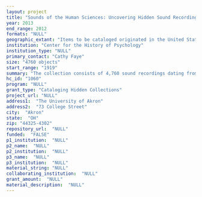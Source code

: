 ```yaml
--- 
layout: project 
title: "Sounds of the Human Sciences: Uncovering Hidden Sound Recordings at the Center for the History of Psychology"
year: 2013
end_range: 2012
formats: "NULL"
geographic_extant: "Items to be cataloged originated in the United States and are primarily relevant to American history."
institution: "Center for the History of Psychology"
institution_type: "NULL"
primary_contact: "Cathy Faye"
size: "4760 objects"
start_range: "1919"
summary: "The collection consists of 4,760 sound recordings dating from 1919 to the present and contains both commercial and noncommercial recordings that document the history of psychology and related human sciences in the United States. It is comprised mainly of cassette tapes and reel-to-reel audiotapes, but also contains vinyl records, compact discs, and wire recordings. The majority of the collection is in the English language. The precise condition of the materials is unknown, but examinations of random samples of the collection indicate the majority are in good condition. Sample genres include oral history interviews, instructional and self-help recordings, therapy sessions, and radio appearances. Sample items include recordings from a 1950 workshop on motherhood, 1940s vocational guidance interviews with returning servicemen, a lecture on coping with stress given at a Veteran's Administration hospital in 1966, and 1970s radio parenting advice from psychologist Lee Salk. The collection provides a fascinating view of changing ideas about cognition, emotion, and behavior throughout the twentieth century. Because of the widespread influence of psychology in American society, these titles are of potential use to a variety of scholars, including social and cultural historians, historians of science and technology, and students of American studies and media studies. They are also inherently interesting to museum-goers, who encounter applied psychology in their everyday lives."
hc_id: "1060"
program: "NULL"
grant_type: "Cataloging Hidden Collections"
project_url: "NULL"
address1:  "The University of Akron"
address2:  "73 College Street"
city:  "Akron"
state:  "OH"
zip: "44325-4302"
repository_url:  "NULL"
funded:  "FALSE"
p1_institution:  "NULL"
p2_name:  "NULL"
p2_institution:  "NULL"
p3_name:  "NULL"
p3_institution:  "NULL"
material_string: "NULL"
collaborating_institution:  "NULL"
grant_amount:  "NULL"
material_description:  "NULL"
---
```


